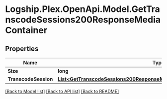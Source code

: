 # Logship.Plex.OpenApi.Model.GetTranscodeSessions200ResponseMediaContainer

## Properties

Name | Type | Description | Notes
------------ | ------------- | ------------- | -------------
**Size** | **long** |  | [optional] 
**TranscodeSession** | [**List&lt;GetTranscodeSessions200ResponseMediaContainerTranscodeSessionInner&gt;**](GetTranscodeSessions200ResponseMediaContainerTranscodeSessionInner.md) |  | [optional] 

[[Back to Model list]](../../README.md#documentation-for-models) [[Back to API list]](../../README.md#documentation-for-api-endpoints) [[Back to README]](../../README.md)

